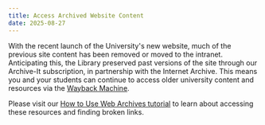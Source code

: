 ```yaml
---
title: Access Archived Website Content
date: 2025-08-27
---
```


With the recent launch of the University's new website, much of the previous site content has been removed or moved to the intranet. Anticipating this, the Library preserved past versions of the site through our Archive-It subscription, in partnership with the Internet Archive. This means you and your students can continue to access older university content and resources via the [Wayback Machine](https://archive.org/web/).

Please visit our [How to Use Web Archives tutorial](https://www.lib.uidaho.edu/digital/webarchive/howto.html) to learn about accessing these resources and finding broken links.
